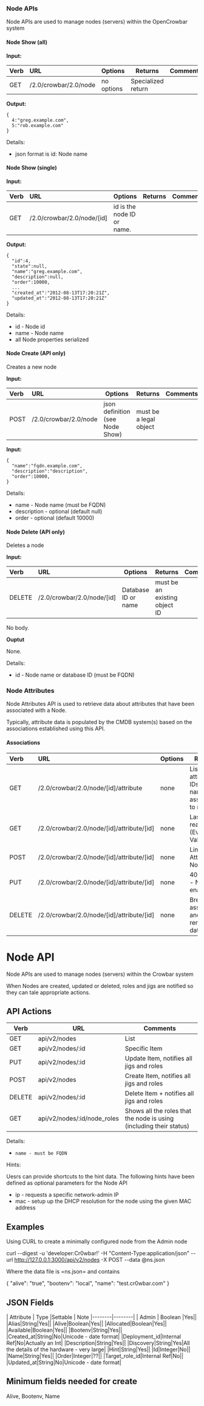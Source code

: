 ### Node APIs

Node APIs are used to manage nodes (servers) within the OpenCrowbar system

#### Node Show (all)

**Input:**



| Verb | URL | Options | Returns | Comments |
|:------|:-----------------------|--------|--------|:----------------|
| GET   |  /2.0/crowbar/2.0/node |  no options  |  Specialized return |


**Output:**

    { 
      4:"greg.example.com",
      5:"rob.example.com"
    }

Details:

* json format is id: Node name

#### Node Show (single)

**Input:**


| Verb | URL | Options | Returns | Comments |
|:------|:-----------------------|--------|--------|:----------------|
| GET   |  /2.0/crowbar/2.0/node/[id] |  id is the node ID or name.  |    |


**Output:**

    {
      "id":4,
      "state":null,
      "name":"greg.example.com",
      "description":null,
      "order":10000,
      ...
      "created_at":"2012-08-13T17:20:21Z",
      "updated_at":"2012-08-13T17:20:21Z"
    }

Details:

* id - Node id
* name - Node name
* all Node properties serialized

#### Node Create (API only)

Creates a new node

**Input:**

| Verb | URL | Options | Returns | Comments |
|:------|:-----------------------|--------|--------|:----------------|
| POST   |  /2.0/crowbar/2.0/node  |  json definition (see Node Show)  |  must be a legal object |

**Input:**

    {
      "name":"fqdn.example.com",
      "description":"description",
      "order":10000,
    }

Details:

* name - Node name (must be FQDN)
* description - optional (default null)
* order - optional (default 10000) 

#### Node Delete (API only)

Deletes a node

**Input:**

| Verb | URL | Options | Returns | Comments |
|:------|:-----------------------|--------|--------|:----------------|
| DELETE   |  /2.0/crowbar/2.0/node/[id]  |  Database ID or name  |  must be an existing object ID |

No body.

**Ouptut**

None.

Details:

* id - Node name or database ID (must be FQDN)

### Node Attributes

Node Attributes API is used to retrieve data about attributes that have been associated with a Node.

Typically, attribute data is populated by the CMDB system(s) based on the associations established using this API.

#### Associations

| Verb | URL | Options | Returns | Comments |
|:------|:-----------------------|--------|--------|:----------------|
| GET |/2.0/crowbar/2.0/node/[id]/attribute |none |List of attribute IDs and names assigned to node| |
| GET |/2.0/crowbar/2.0/node/[id]/attribute/[id] |none |Last 100 readings (Event ID + Value) | |
| POST |/2.0/crowbar/2.0/node/[id]/attribute/[id] |none |Link Attribute to Node | |
| PUT |/2.0/crowbar/2.0/node/[id]/attribute/[id] |none |405 error - Not enabled | |
| DELETE |/2.0/crowbar/2.0/node/[id]/attribute/[id] |none |Break association and remove data | |



# Node API

Node APIs are used to manage nodes (servers) within the Crowbar system

When Nodes are created, updated or deleted, roles and jigs are notified so they can tale appropriate actions.

## API Actions
|Verb |	URL |	Comments|
|-----|-----|-----------|
|GET |	api/v2/nodes |	List|
|GET |	api/v2/nodes/:id |	Specific Item|
|PUT 	|api/v2/nodes/:id 	|Update Item, notifies all jigs and roles|
|POST |	api/v2/nodes |	Create Item, notifies all jigs and roles|
|DELETE |	api/v2/nodes/:id |	Delete Item + notifies all jigs and roles|
|GET |	api/v2/nodes/:id/node_roles |	Shows all the roles that the node is using (including their status)|

Details:

-     name - must be FQDN

Hints:

Uesrs can provide shortcuts to the hint data. The following hints have been defined as optional parameters for the Node API

-    ip - requests a specific network-admin IP
-    mac - setup up the DHCP resolution for the node using the given MAC address

## Examples

Using CURL to create a minimally configured node from the Admin node

curl --digest -u 'developer:Cr0wbar!' -H "Content-Type:application/json" --url http://127.0.0.1:3000/api/v2/nodes -X POST --data @ns.json

Where the data file is =ns.json= and contains

{ "alive": "true", "bootenv": "local",
"name": "test.cr0wbar.com" } 
## JSON Fields

| Attribute | Type |Settable | Note
|--------|--------|
| Admin       |  Boolean      |Yes||
|Alias|String|Yes||
|Alive|Boolean|Yes||
|Allocated|Boolean|Yes||
|Available|Boolean|Yes||
|Bootenv|String|Yes||
|Created_at|String|No|Unicode - date format|
|Deployment_id|Internal Ref|No|Actually an Int|
|Description|String|Yes||
|Discovery|String|Yes|All the details of the hardware - very large|
|Hint|String|Yes||
|Id|Integer|No||
|Name|String|Yes||
|Order|Integer|??||
|Target\_role_id|Internal Ref|No||
|Updated_at|String|No|Unicode - date format|


## Minimum fields needed for create

Alive, Bootenv, Name

